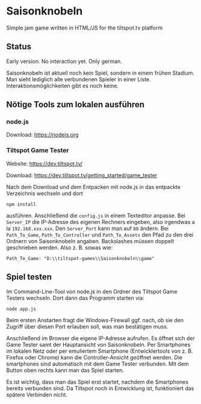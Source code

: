 # Saisonknobeln
Simple jam game written in HTML/JS for the tiltspot.tv platform

## Status

Early version. No interaction yet. Only german.

Saisonknobeln ist aktuell noch kein Spiel, sondern in einem frühen Stadium. Man sieht lediglich alle verbundenen Spieler in einer Liste. Interaktionsmöglichkeiten gibt es noch keine.

## Nötige Tools zum lokalen ausführen

### node.js

Download: https://nodejs.org

### Tiltspot Game Tester

Website: https://dev.tiltspot.tv/

Download: https://dev.tiltspot.tv/getting_started/game_tester

Nach dem Download und dem Entpacken mit node.js in das entpackte Verzeichnis wechseln und dort

`npm install`

ausführen. Anschließend die `config.js` in einem Texteditor anpasse. Bei `Server_IP` die IP-Adresse des eigenen Rechners eingeben, also irgendwas a la `192.168.xxx.xxx`. Den `Server_Port` kann man auf `80` ändern. Bei `Path_To_Game`, `Path_To_Controller` und `Path_To_Assets` den Pfad zu den drei Ordnern von Saisonknobeln angaben. Backslashes müssen doppelt geschrieben werden. Also z. B. sowas wie:

`Path_To_Game: "D:\\tiltspot-games\\Saisonknobeln\\game"`

## Spiel testen

Im Command-Line-Tool von node.js in den Ordner des Tiltspot Game Testers wechseln. Dort dann das Programm starten via:

`node app.js`

Beim ersten Anstarten fragt die Windows-Firewall ggf. nach, ob sie den Zugriff über diesen Port erlauben soll, was man bestätigen muss.

Anschließend im Browser die eigene IP-Adresse aufrufen. Es öffnet sich der Game Tester samt der Hauptansicht von Saisonknobeln. Per Smartphones im lokalen Netz oder per emuliertem Smartphone (Entwicklertools von z. B. Firefox oder Chrome) kann die Controller-Ansicht geöffnet werden. Die smartphones sind automatisch mit dem Game Tester verbunden. Mit dem Button oben rechts kann man das Spiel starten.

Es ist wichtig, dass man das Spiel erst startet, nachdem die Smartphones bereits verbunden sind. Da Tiltspot noch in Entwicklung ist, funktioniert das spätere Verbinden nicht.
